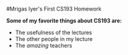 #Mrigas Iyer's First CS193 Homework

**Some of my favorite things about CS193 are:**
- The usefulness of the lectures
- The other people in my lecture
- The _amazing_ teachers




